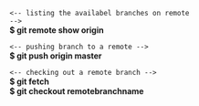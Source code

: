 <code><-- listing the availabel branches on remote --></code><br>
<strong>$ git remote show origin</strong></br>

<code><-- pushing branch to a remote --></code><br>
<strong>$ git push origin master</strong></br>

<code><-- checking out a remote branch --></code><br>
<strong>$ git fetch</strong></br>
<strong>$ git checkout remotebranchname</strong></br>
